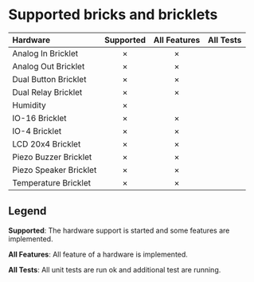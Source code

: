 # Supported bricks and bricklets

Hardware               | Supported | All Features | All Tests
:--------------------- | :-------: | :----------: | :-------:
Analog In Bricklet     |  ×        |  ×           |  
Analog Out Bricklet    |  ×        |  ×           |
Dual Button Bricklet   |  ×        |  ×           |
Dual Relay Bricklet    |  ×        |  ×           |
Humidity               |  ×        |              |
IO-16 Bricklet         |  ×        |  ×           |
IO-4 Bricklet          |  ×        |  ×           |
LCD 20x4 Bricklet      |  ×        |  ×           |
Piezo Buzzer Bricklet  |  ×        |  ×           |
Piezo Speaker Bricklet |  ×        |  ×           |
Temperature Bricklet   |  ×        |  ×           |


## Legend

**Supported**: The hardware support is started and some features are implemented.

**All Features**: All feature of a hardware is implemented.

**All Tests**: All unit tests are run ok and additional test are running.
